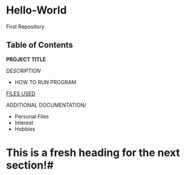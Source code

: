 # Hello-World
First Repository
## Table of Contents
**PROJECT TITLE**

*DESCRIPTION*

- HOW TO RUN PROGRAM

[FILES USED](#Files-used)

ADDITIONAL DOCUMENTATION/
* Personal Files
* Interest
* Hobbies

# This is a fresh heading for the next section!#
